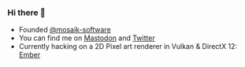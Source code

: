 ### Hi there 👋
- Founded [@mosaik-software](https://mosaik.au)
- You can find me on [Mastodon](https://mastodon.gamedev.place/@callan) and [Twitter](https://twitter.com/cal_acton)
- Currently hacking on a 2D Pixel art renderer in Vulkan & DirectX 12: [Ember](https://github.com/maze7/ember)
<!--
**maze7/maze7** is a ✨ _special_ ✨ repository because its `README.md` (this file) appears on your GitHub profile.

Here are some ideas to get you started:

- 🔭 I’m currently working on ...
- 🌱 I’m currently learning ...
- 👯 I’m looking to collaborate on ...
- 🤔 I’m looking for help with ...
- 💬 Ask me about ...
- 📫 How to reach me: ...
- 😄 Pronouns: ...
- ⚡ Fun fact: ...
-->

